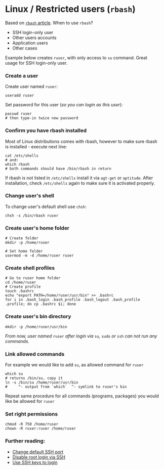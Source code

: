 Linux / Restricted users (`rbash`)
======

Based on [`rbash` article](https://veliovgroup.com/article/BmtWycSfZL37zXMZc/how-to-rbash). When to use `rbash`?
 - SSH login-only user
 - Other users accounts
 - Application users
 - Other cases

Example below creates `ruser`, with only access to `su` command. Great usage for SSH login-only user.

### Create a user
Create user named `ruser`:
```shell
useradd ruser
```

Set password for this user (*so you can login as this user*):
```shell
passwd ruser
# then type-in twice new password
```

### Confirm you have rbash installed
Most of Linux distributions comes with rbash, however to make sure rbash is installed - execute next line:
```shell
cat /etc/shells 
# and:
which rbash
# both commands should have /bin/rbash in return
```

If rbash is not listed in `/etc/shells` install it via `agt-get` or `aptitude`. After installation, check `/etc/shells` again to make sure it is activated properly.

### Change user's shell
To change user's default shell use `chsh`:
```shell
chsh -s /bin/rbash ruser
```

### Create user's home folder
```shell
# Create folder
mkdir -p /home/ruser

# Set home folder
usermod -m -d /home/ruser ruser
```

### Create shell profiles
```shell
# Go to ruser home folder
cd /home/ruser
# Create profile
touch .bashrc
echo "export PATH=/home/ruser/usr/bin" >> .bashrc
for i in .bash_login .bash_profile .bash_logout .bash_profile .profile; do cp .bashrc $i; done
```

### Create user's bin directory
```shell
mkdir -p /home/ruser/usr/bin
```

*From now, user named* `ruser` *after login via* `su`*,* `sudo` *or* `ssh` *can not run any commands.*

### Link allowed commands
For example we would like to add `su`, as allowed command for `ruser`
```shell
which su
# returns /bin/su, copy it
ln -s /bin/su /home/ruser/usr/bin
#     ^- output from `which`  ^- symlink to ruser's bin
```

Repeat same procedure for all commands (programs, packages) you would like be allowed for `ruser`

### Set right permissions
```shell
chmod -R 750 /home/ruser
chown -R ruser:ruser /home/ruser
```

### Further reading:
 - [Change default SSH port](https://github.com/VeliovGroup/ostrio/blob/master/tutorials/linux/security/change-ssh-port.md)
 - [Disable root login via SSH](https://github.com/VeliovGroup/ostrio/blob/master/tutorials/linux/security/disable-ssh-root.md)
 - [Use SSH keys to login](https://github.com/VeliovGroup/ostrio/blob/master/tutorials/linux/security/use-ssh-keys.md)
